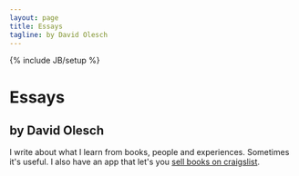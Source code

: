 ```yaml
---
layout: page
title: Essays
tagline: by David Olesch
---
```

{% include JB/setup %}

# Essays
## by David Olesch

I write about what I learn from books, people and experiences. Sometimes it's useful. I also have an app that let's you [sell books on craigslist](https://itunes.apple.com/us/app/book-scan-for-craigslist/id543253963?mt=8).






































